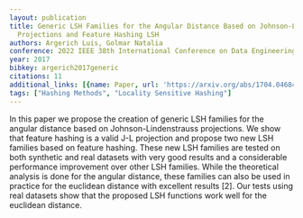 ```yaml
---
layout: publication
title: Generic LSH Families for the Angular Distance Based on Johnson-Lindenstrauss
  Projections and Feature Hashing LSH
authors: Argerich Luis, Golmar Natalia
conference: 2022 IEEE 38th International Conference on Data Engineering (ICDE)
year: 2017
bibkey: argerich2017generic
citations: 11
additional_links: [{name: Paper, url: 'https://arxiv.org/abs/1704.04684'}]
tags: ["Hashing Methods", "Locality Sensitive Hashing"]
---
```

In this paper we propose the creation of generic LSH families for the angular
distance based on Johnson-Lindenstrauss projections. We show that feature
hashing is a valid J-L projection and propose two new LSH families based on
feature hashing. These new LSH families are tested on both synthetic and real
datasets with very good results and a considerable performance improvement over
other LSH families. While the theoretical analysis is done for the angular
distance, these families can also be used in practice for the euclidean
distance with excellent results [2]. Our tests using real datasets show that
the proposed LSH functions work well for the euclidean distance.